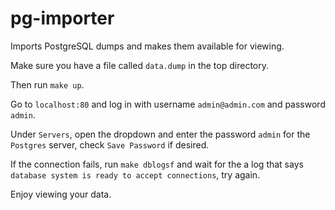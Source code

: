 # pg-importer
Imports PostgreSQL dumps and makes them available for viewing.


Make sure you have a file called `data.dump` in the top directory.

Then run `make up`.

Go to `localhost:80` and log in with username `admin@admin.com` and password `admin`.

Under `Servers`, open the dropdown and enter the password `admin` for the `Postgres` server, check `Save Password` if desired.

If the connection fails, run `make dblogsf` and wait for the a log that says `database system is ready to accept connections`, try again.

Enjoy viewing your data.
